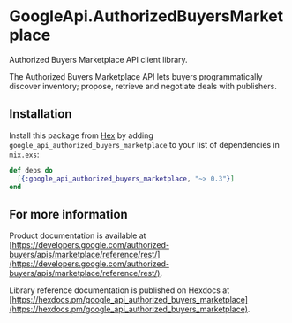 # GoogleApi.AuthorizedBuyersMarketplace

Authorized Buyers Marketplace API client library.

The Authorized Buyers Marketplace API lets buyers programmatically discover inventory; propose, retrieve and negotiate deals with publishers.

## Installation

Install this package from [Hex](https://hex.pm) by adding
`google_api_authorized_buyers_marketplace` to your list of dependencies in `mix.exs`:

```elixir
def deps do
  [{:google_api_authorized_buyers_marketplace, "~> 0.3"}]
end
```

## For more information

Product documentation is available at [https://developers.google.com/authorized-buyers/apis/marketplace/reference/rest/](https://developers.google.com/authorized-buyers/apis/marketplace/reference/rest/).

Library reference documentation is published on Hexdocs at
[https://hexdocs.pm/google_api_authorized_buyers_marketplace](https://hexdocs.pm/google_api_authorized_buyers_marketplace).
